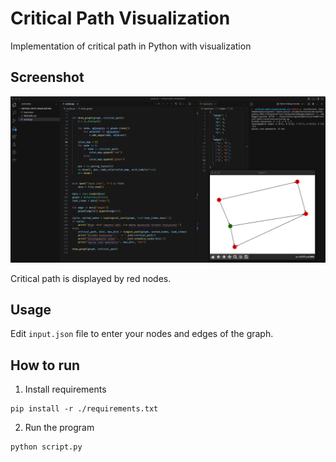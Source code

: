 # Critical Path Visualization

Implementation of critical path in Python with visualization

## Screenshot

![Screenshot of running program](screenshots/screenshot.png)

Critical path is displayed by red nodes.

## Usage

Edit `input.json` file to enter your nodes and edges of the graph.

## How to run

1. Install requirements

```
pip install -r ./requirements.txt
```

2. Run the program

```
python script.py
```
